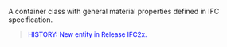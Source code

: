 A container class with general material properties defined in IFC specification.

> <font color="#0000FF" size="-1">HISTORY: New entity in Release IFC2x.</font>
